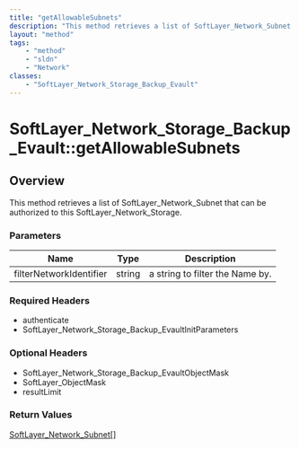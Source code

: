 ```yaml
---
title: "getAllowableSubnets"
description: "This method retrieves a list of SoftLayer_Network_Subnet that can be authorized to this SoftLayer_Network_Storage."
layout: "method"
tags:
    - "method"
    - "sldn"
    - "Network"
classes:
    - "SoftLayer_Network_Storage_Backup_Evault"
---
```

# SoftLayer_Network_Storage_Backup_Evault::getAllowableSubnets
## Overview 
This method retrieves a list of SoftLayer_Network_Subnet that can be authorized to this SoftLayer_Network_Storage. 

### Parameters 
|Name | Type | Description |
| --- | --- | --- |
|filterNetworkIdentifier| string| a string to filter the Name by.|


### Required Headers
* authenticate
* SoftLayer_Network_Storage_Backup_EvaultInitParameters

### Optional Headers
* SoftLayer_Network_Storage_Backup_EvaultObjectMask
* SoftLayer_ObjectMask
* resultLimit

### Return Values
<a href='/reference/datatypes/SoftLayer_Network_Subnet'>SoftLayer_Network_Subnet[] </a>
